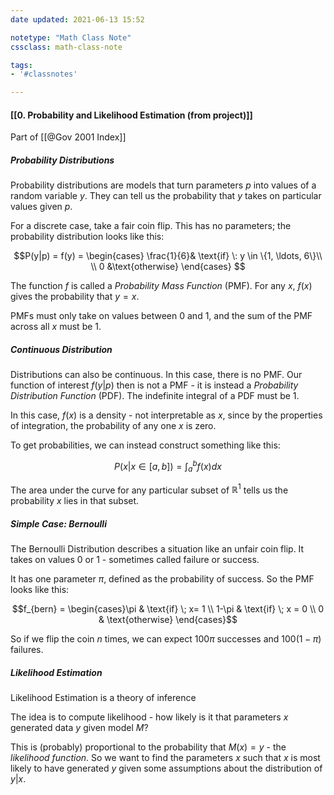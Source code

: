```yaml
---
date updated: 2021-06-13 15:52

notetype: "Math Class Note"
cssclass: math-class-note

tags: 
- '#classnotes'

---
```


#### [[0. Probability and Likelihood Estimation (from project)]]
Part of [[@Gov 2001 Index]]

##### Probability Distributions

Probability distributions are models that turn parameters $p$ into values of a random variable $y$. They can tell us the probability that $y$ takes on particular values given $p$. 

For a discrete case, take a fair coin flip. This has no parameters; the probability distribution looks like this:

$$P(y|p) = f(y) = \begin{cases} \frac{1}{6}& \text{if} \: y \in \{1, \ldots, 6\}\\
\\
0 &\text{otherwise}
\end{cases} $$

The function $f$ is called a _Probability Mass Function_ (PMF). For any $x$, $f(x)$ gives the probability that $y = x$. 
 
 PMFs must only take on values between $0$ and $1$, and the sum of the PMF across all $x$ must be $1$.

##### Continuous Distribution

Distributions can also be continuous. In this case, there is no PMF. Our function of interest $f(y|p)$ then is not a PMF - it is instead a _Probability Distribution Function_ (PDF). The indefinite integral of a PDF must be $1$.

In this case, $f(x)$ is a density - not interpretable as $x$, since by the properties of integration, the probability of any one $x$ is zero. 

To get probabilities, we can instead construct something like this:

$$P(x|x \in [a,b]) = \int_a^b f(x) dx$$

The area under the curve for any particular subset of $\mathbb{R}^1$ tells us the probability $x$ lies in that subset. 

##### Simple Case: Bernoulli

The Bernoulli Distribution describes a situation like an unfair coin flip. It takes on values $0$ or $1$ - sometimes called failure or success. 

It has one parameter $\pi$, defined as the probability of success. So the PMF looks like this:

$$f_{bern} = \begin{cases}\pi & \text{if} \; x= 1 \\ 1-\pi & \text{if}  \; x = 0 \\
0 & \text{otherwise} \end{cases}$$

So if we flip the coin $n$ times, we can expect $100\pi$ successes and $100(1-\pi)$ failures.



##### Likelihood Estimation 


Likelihood Estimation is a theory of inference

The idea is to compute likelihood - how likely is it that parameters $x$ generated data $y$ given model $M$?

This is (probably) proportional to the probability that $M(x) = y$ - the _likelihood function_. So we want to find the parameters $x$ such that $x$ is most likely to have generated $y$ given some assumptions about the distribution of $y|x$.

